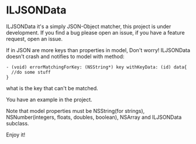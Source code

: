 # ILJSONData

ILJSONData it's a simply JSON-Object matcher, this project is under development. 
If you find a bug please open an issue, if you have a feature request, open an issue.

If in JSON are more keys than properties in model, Don't worry! ILJSONData doesn't crash and notifies to model with method:

```objc
- (void) errorMatchingForKey: (NSString*) key withKeyData: (id) data{
  //do some stuff
}
```
what is the key that can't be matched.


You have an example in the project.

Note that model properties must be NSString(for strings), NSNumber(integers, floats, doubles, boolean), NSArray and ILJSONData subclass.

Enjoy it!
